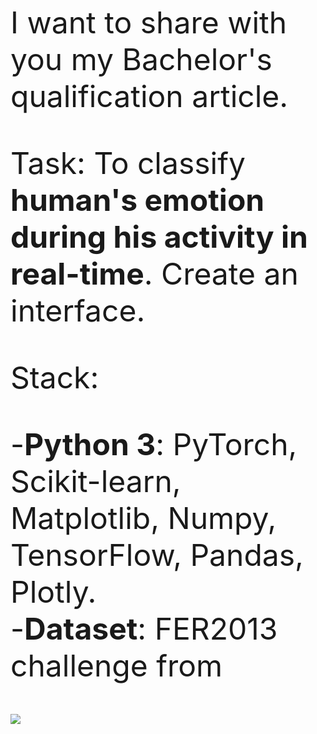 <font size=7>I want to share with you my Bachelor's qualification article.

Task: To classify <b>human's emotion during his activity in real-time</b>. Create an interface.

Stack: 

-<b>Python 3</b>: PyTorch, Scikit-learn, Matplotlib, Numpy, TensorFlow, Pandas, Plotly. <br>
-<b>Dataset</b>: FER2013 challenge from <a href='https://www.kaggle.com/'></a> 

<img src='https://scientificrussia.ru/images/c/qzc-full.jpg'>
 
